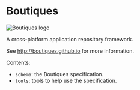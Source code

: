 # Boutiques

![Boutiques logo](http://boutiques.github.io/images/logo.png)

A cross-platform application repository framework.

See http://boutiques.github.io for more information.

Contents:
* `schema`: the Boutiques specification.
* `tools`: tools to help use the specification.

